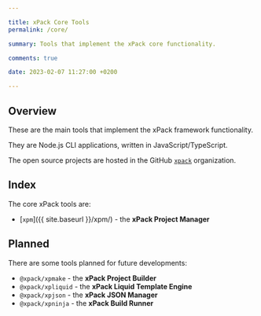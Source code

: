 ```yaml
---

title: xPack Core Tools
permalink: /core/

summary: Tools that implement the xPack core functionality.

comments: true

date: 2023-02-07 11:27:00 +0200

---
```


## Overview

These are the main tools that implement the xPack framework functionality.

They are Node.js CLI applications, written in JavaScript/TypeScript.

The open source projects are hosted in the GitHub
[`xpack`](https://github.com/xpack/) organization.

## Index

The core xPack tools are:

- [`xpm`]({{ site.baseurl }}/xpm/) - the **xPack Project Manager**

## Planned

There are some tools planned for future developments:

- `@xpack/xpmake` - the **xPack Project Builder**
- `@xpack/xpliquid` - the **xPack Liquid Template Engine**
- `@xpack/xpjson` - the **xPack JSON Manager**
- `@xpack/xpninja` - the **xPack Build Runner**
